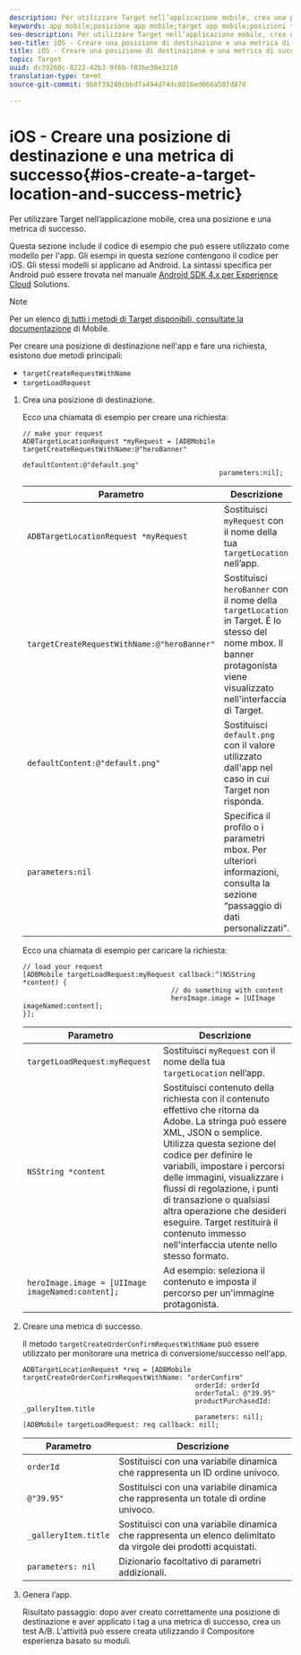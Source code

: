 ```yaml
---
description: Per utilizzare Target nell’applicazione mobile, crea una posizione e una metrica di successo.
keywords: app mobile;posizione app mobile;target app mobile;posizioni target mobile;metriche di successo app mobile
seo-description: Per utilizzare Target nell’applicazione mobile, crea una posizione e una metrica di successo.
seo-title: iOS - Creare una posizione di destinazione e una metrica di successo
title: iOS - Creare una posizione di destinazione e una metrica di successo
topic: Target
uuid: dc39260c-8222-42b3-9f6b-f83be30e3210
translation-type: tm+mt
source-git-commit: 9b8f39240cbbd7a494d74dc0016ed666a58fd870

---
```



# iOS - Creare una posizione di destinazione e una metrica di successo{#ios-create-a-target-location-and-success-metric}

Per utilizzare Target nell’applicazione mobile, crea una posizione e una metrica di successo.

Questa sezione include il codice di esempio che può essere utilizzato come modello per l&#39;app. Gli esempi in questa sezione contengono il codice per iOS. Gli stessi modelli si applicano ad Android. La sintassi specifica per Android può essere trovata nel manuale [Android SDK 4.x per Experience Cloud](https://marketing.adobe.com/resources/help/en_US/mobile/android/target_main.html) Solutions.

>[!NOTE]
>
>Per un elenco [di tutti i metodi di Target disponibili, consultate la documentazione](https://marketing.adobe.com/resources/help/en_US/mobile/ios/c_target_methods.html) di Mobile.

Per creare una posizione di destinazione nell&#39;app e fare una richiesta, esistono due metodi principali:

* `targetCreateRequestWithName`
* `targetLoadRequest`

1. Crea una posizione di destinazione.

   Ecco una chiamata di esempio per creare una richiesta:

   ```
   // make your request 
   ADBTargetLocationRequest *myRequest = [ADBMobile targetCreateRequestWithName:@"heroBanner" 
                                                    defaultContent:@"default.png" 
                                                    parameters:nil];
   ```

   | Parametro | Descrizione |
   |---|---|
   | `ADBTargetLocationRequest *myRequest` | Sostituisci `myRequest` con il nome della tua `targetLocation` nell’app. |
   | `targetCreateRequestWithName:@"heroBanner"` | Sostituisci `heroBanner` con il nome della `targetLocation` in Target. È lo stesso del nome mbox. Il banner protagonista viene visualizzato nell&#39;interfaccia di Target. |
   | `defaultContent:@"default.png"` | Sostituisci `default.png` con il valore utilizzato dall&#39;app nel caso in cui Target non risponda. |
   | `parameters:nil` | Specifica il profilo o i parametri mbox. Per ulteriori informazioni, consulta la sezione “passaggio di dati personalizzati”. |

   Ecco una chiamata di esempio per caricare la richiesta:

   ```
   // load your request 
   [ADBMobile targetLoadRequest:myRequest callback:^(NSString *content) { 
                                        // do something with content 
                                        heroImage.image = [UIImage imageNamed:content]; 
   }];
   ```

   | Parametro | Descrizione |
   |---|---|
   | `targetLoadRequest:myRequest` | Sostituisci `myRequest` con il nome della tua `targetLocation` nell’app. |
   | `NSString *content` | Sostituisci contenuto della richiesta con il contenuto effettivo che ritorna da Adobe. La stringa può essere XML, JSON o semplice. Utilizza questa sezione del codice per definire le variabili, impostare i percorsi delle immagini, visualizzare i flussi di regolazione, i punti di transazione o qualsiasi altra operazione che desideri eseguire. Target restituirà il contenuto immesso nell&#39;interfaccia utente nello stesso formato. |
   | `heroImage.image = [UIImage imageNamed:content];` | Ad esempio: seleziona il contenuto e imposta il percorso per un&#39;immagine protagonista. |

1. Creare una metrica di successo.

   Il metodo `targetCreateOrderConfirmRequestWithName` può essere utilizzato per monitorare una metrica di conversione/successo nell&#39;app.

   ```
   ADBTargetLocationRequest *req = [ADBMobile targetCreateOrderConfirmRequestWithName: "orderConfirm" 
                                              orderId: orderId 
                                              orderTotal: @"39.95" 
                                              productPurchasedId: _galleryItem.title 
                                              parameters: nil]; 
   [ADBMobile targetLoadRequest: req callback: nil];
   ```

   | Parametro | Descrizione |
   |---|---|
   | `orderId` | Sostituisci con una variabile dinamica che rappresenta un ID ordine univoco. |
   | `@"39.95"` | Sostituisci con una variabile dinamica che rappresenta un totale di ordine univoco. |
   | `_galleryItem.title` | Sostituisci con una variabile dinamica che rappresenta un elenco delimitato da virgole dei prodotti acquistati. |
   | `parameters: nil` | Dizionario facoltativo di parametri addizionali. |

1. Genera l’app.

   Risultato passaggio: dopo aver creato correttamente una posizione di destinazione e aver applicato i tag a una metrica di successo, crea un test A/B. L&#39;attività può essere creata utilizzando il Compositore esperienza basato su moduli.

